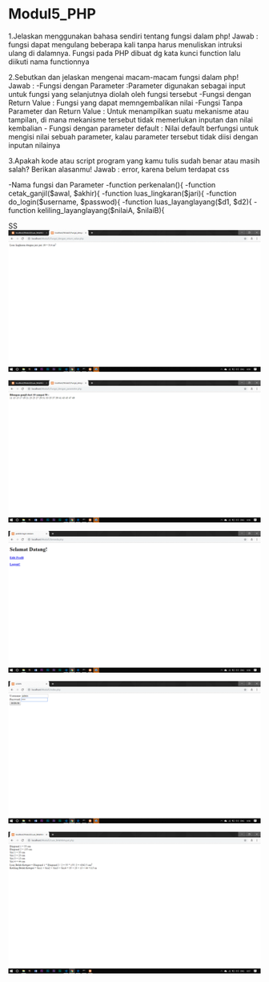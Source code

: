 # Modul5_PHP
1.Jelaskan menggunakan bahasa sendiri tentang fungsi dalam php! Jawab : fungsi dapat mengulang beberapa kali tanpa harus menuliskan intruksi ulang di dalamnya. Fungsi pada PHP dibuat dg kata kunci function lalu diikuti nama functionnya

2.Sebutkan dan jelaskan mengenai macam-macam fungsi dalam php! Jawab : -Fungsi dengan Parameter :Parameter digunakan sebagai input untuk fungsi yang selanjutnya diolah oleh fungsi tersebut -Fungsi dengan Return Value : Fungsi yang dapat memngembalikan nilai -Fungsi Tanpa Parameter dan Return Value : Untuk menampilkan suatu mekanisme atau tampilan, di mana mekanisme tersebut tidak memerlukan inputan dan nilai kembalian - Fungsi dengan parameter default : Nilai default berfungsi untuk mengisi nilai sebuah parameter, kalau parameter tersebut tidak diisi dengan inputan nilainya

3.Apakah kode atau script program yang kamu tulis sudah benar atau masih salah? Berikan alasanmu! Jawab : error, karena belum terdapat css

-Nama fungsi dan Parameter -function perkenalan(){ -function cetak_ganjil($awal, $akhir){ -function luas_lingkaran($jari){ -function do_login($username, $passwod){ -function luas_layanglayang($d1, $d2){ -function keliling_layanglayang($nilaiA, $nilaiB){

SS
![alt text](https://github.com/DamarRaihanChoirulFirdaus27RPL/Modul5_PHP/blob/master/Fungsi%20dengan%20return%20value.png)

![alt text](https://github.com/DamarRaihanChoirulFirdaus27RPL/Modul5_PHP/blob/master/Fungsi%20dgn%20parameter.png)

![alt text](https://github.com/DamarRaihanChoirulFirdaus27RPL/Modul5_PHP/blob/master/beranda.png)

![alt text](https://github.com/DamarRaihanChoirulFirdaus27RPL/Modul5_PHP/blob/master/index%2C%20function.png)

![alt text](https://github.com/DamarRaihanChoirulFirdaus27RPL/Modul5_PHP/blob/master/Praktikum.png)
